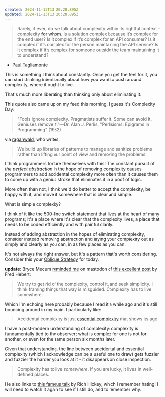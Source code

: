 ```yaml
---
created: 2024-11-13T13:20:28.895Z
updated: 2024-11-13T13:20:28.895Z
---
```

> Rarely, if ever, do we talk about complexity within its rightful context – complexity **for whom**. Is a solution complex because it’s complex for the end user? Is it complex if it’s complex for an API consumer? Is it complex if it’s complex for the person maintaining the API service? Is it complex if it’s complex for someone outside the team maintaining it to understand?

- [Paul Tagliamonte](https://notes.pault.ag/complex-for-whom/)

This is something I think about constantly. Once you get the feel for it, you can start thinking intentionally about how you want to push around complexity, where it ought to live.

That's much more liberating than thinking only about eliminating it.

This quote also came up on my feed this morning, I guess it's Complexity Day:

> "Fools ignore complexity. Pragmatists suffer it. Some can avoid it. Geniuses remove it."—Dr. Alan J. Perlis, "Perlisisms: Epigrams in Programming" (1982)

via [raganwald](https://elk.zone/hachyderm.io/@raganwald@social.bau-ha.us/113475762215843545), who writes:

> We build up libraries of patterns to manage and sanitize problems rather than lifting our point of view and removing the problems.

I think programmers torture themselves with this! The constant pursuit of _the perfect abstraction_ in the hope of removing complexity causes programmers to add accidental complexity more often than it causes them to come up with a genius stroke that eliminates it in a poof of logic.
 
More often than not, I think we'd do better to accept the complexity, be happy with it, and move it somewhere that is clear and simple.

What is simple complexity?

I think of it like the 500-line switch statement that lives at the heart of many programs; it's a place where it's clear that the complexity lives, a place that needs to be coded efficiently and with painful clarity.

Instead of adding abstraction in the hopes of eliminating complexity, consider instead removing abstraction and laying your complexity out as simply and clearly as you can, in as few places as you can.

It's not always the right answer, but it's a pattern that's worth considering. Consider this your [Oblique Strategy](https://en.wikipedia.org/wiki/Oblique_Strategies) for today.

**update**: Bryce Mecum [reminded me](https://toot.cafe/@amoeba/113477102124246460) on mastodon of [this excellent post](https://ferd.ca/complexity-has-to-live-somewhere.html) by Fred Hebert:

> We try to get rid of the complexity, control it, and seek simplicity. I think framing things that way is misguided. Complexity has to live somewhere.

Which I'm echoing here probably because I read it a while ago and it's still bouncing around in my brain. I particularly like:

> Accidental complexity is just [essential complexity](https://en.wikipedia.org/wiki/No_Silver_Bullet) that shows its age

I have a post-modern understanding of complexity: complexity is fundamentally tied to the observer; what is complex for one is not for another, or even for the same person six months later.

Given that understanding, the line between accidental and essential complexity (which I acknowledge can be a useful one to draw) gets fuzzier and fuzzier the harder you look at it - it disappears on close inspection.

> Complexity has to live _somewhere_. If you are lucky, it lives in well-defined places.

He also links to [this famous talk](https://www.infoq.com/presentations/Simple-Made-Easy/) by Rich Hickey, which I remember hating! I will need to watch it again to see if I still do, and to remember why.
